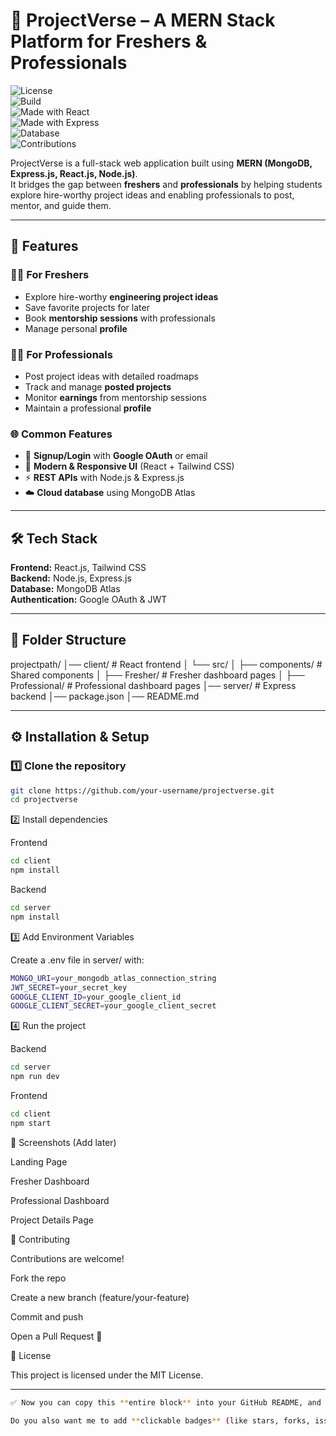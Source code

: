# 📘 ProjectVerse – A MERN Stack Platform for Freshers & Professionals  

![License](https://img.shields.io/badge/License-MIT-green.svg)  
![Build](https://img.shields.io/badge/Build-Passing-brightgreen.svg)  
![Made with React](https://img.shields.io/badge/Frontend-React-blue)  
![Made with Express](https://img.shields.io/badge/Backend-Express-lightgrey)  
![Database](https://img.shields.io/badge/Database-MongoDB-green)  
![Contributions](https://img.shields.io/badge/Contributions-Welcome-orange)  

ProjectVerse is a full-stack web application built using **MERN (MongoDB, Express.js, React.js, Node.js)**.  
It bridges the gap between **freshers** and **professionals** by helping students explore hire-worthy project ideas and enabling professionals to post, mentor, and guide them.  

---

## 🚀 Features  

### 👨‍🎓 For Freshers  
- Explore hire-worthy **engineering project ideas**  
- Save favorite projects for later  
- Book **mentorship sessions** with professionals  
- Manage personal **profile**  

### 👨‍💼 For Professionals  
- Post project ideas with detailed roadmaps  
- Track and manage **posted projects**  
- Monitor **earnings** from mentorship sessions  
- Maintain a professional **profile**  

### 🌐 Common Features  
- 🔐 **Signup/Login** with **Google OAuth** or email  
- 🎨 **Modern & Responsive UI** (React + Tailwind CSS)  
- ⚡ **REST APIs** with Node.js & Express.js  
- ☁️ **Cloud database** using MongoDB Atlas  

---

## 🛠️ Tech Stack  

**Frontend:** React.js, Tailwind CSS  
**Backend:** Node.js, Express.js  
**Database:** MongoDB Atlas  
**Authentication:** Google OAuth & JWT  

---

## 📂 Folder Structure  
projectpath/
│── client/ # React frontend
│ └── src/
│ ├── components/ # Shared components
│ ├── Fresher/ # Fresher dashboard pages
│ ├── Professional/ # Professional dashboard pages
│── server/ # Express backend
│── package.json
│── README.md


---

## ⚙️ Installation & Setup  

### 1️⃣ Clone the repository  
```bash
git clone https://github.com/your-username/projectverse.git
cd projectverse
```

2️⃣ Install dependencies

Frontend
```bash
cd client
npm install
```

Backend
```bash
cd server
npm install
```
3️⃣ Add Environment Variables

Create a .env file in server/ with:
```bash
MONGO_URI=your_mongodb_atlas_connection_string
JWT_SECRET=your_secret_key
GOOGLE_CLIENT_ID=your_google_client_id
GOOGLE_CLIENT_SECRET=your_google_client_secret
```
4️⃣ Run the project

Backend
```bash
cd server
npm run dev
```

Frontend
```bash
cd client
npm start
```
📸 Screenshots (Add later)

Landing Page

Fresher Dashboard

Professional Dashboard

Project Details Page

🤝 Contributing

Contributions are welcome!

Fork the repo

Create a new branch (feature/your-feature)

Commit and push

Open a Pull Request 🎉

📜 License

This project is licensed under the MIT License.


---
```bash
✅ Now you can copy this **entire block** into your GitHub README, and it will stop exactly at the License section.  

Do you also want me to add **clickable badges** (like stars, forks, issues) that auto-update from your GitHub repo?
```

